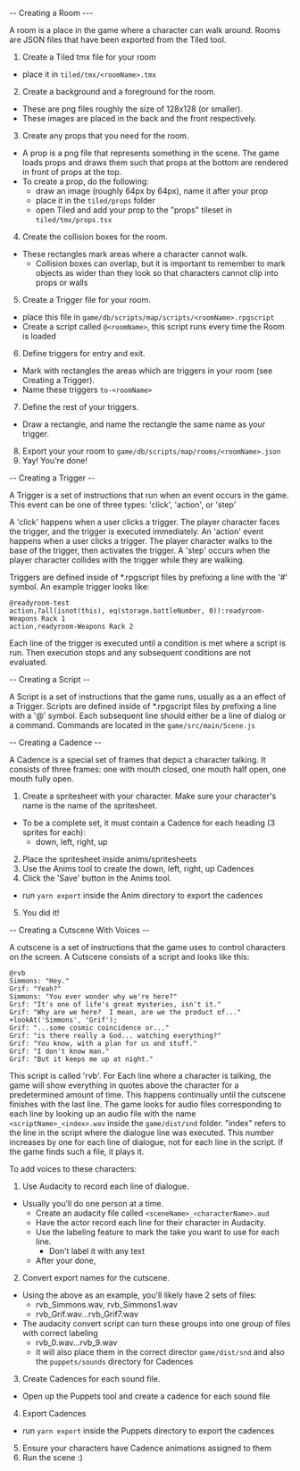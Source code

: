 -- Creating a Room ---

A room is a place in the game where a character can walk around. Rooms are JSON files that have been exported from the Tiled tool.

1. Create a Tiled tmx file for your room

- place it in `tiled/tmx/<roomName>.tmx`

2. Create a background and a foreground for the room.

- These are png files roughly the size of 128x128 (or smaller).
- These images are placed in the back and the front respectively.

3. Create any props that you need for the room.

- A prop is a png file that represents something in the scene. The game loads props and draws them such that props at the bottom are rendered in front of props at the top.
- To create a prop, do the following:
  - draw an image (roughly 64px by 64px), name it after your prop
  - place it in the `tiled/props` folder
  - open Tiled and add your prop to the "props" tileset in `tiled/tmx/props.tsx`

4. Create the collision boxes for the room.

- These rectangles mark areas where a character cannot walk.
  - Collision boxes can overlap, but it is important to remember to mark objects as wider than they look so that characters cannot clip into props or walls

5. Create a Trigger file for your room.

- place this file in `game/db/scripts/map/scripts/<roomName>.rpgscript`
- Create a script called `@<roomName>`, this script runs every time the Room is loaded

6. Define triggers for entry and exit.

- Mark with rectangles the areas which are triggers in your room (see Creating a Trigger).
- Name these triggers `to-<roomName>`

7. Define the rest of your triggers.

- Draw a rectangle, and name the rectangle the same name as your trigger.

8. Export your your room to `game/db/scripts/map/rooms/<roomName>.json`
9. Yay! You're done!

-- Creating a Trigger --

A Trigger is a set of instructions that run when an event occurs in the game. This event can be one of three types: 'click', 'action', or 'step'

A 'click' happens when a user clicks a trigger. The player character faces the trigger, and the trigger is executed immediately.
An 'action' event happens when a user clicks a trigger. The player character walks to the base of the trigger, then activates the trigger.
A 'step' occurs when the player character collides with the trigger while they are walking.

Triggers are defined inside of \*.rpgscript files by prefixing a line with the '#' symbol. An example trigger looks like:

```
@readyroom-test
action,?all(isnot(this), eq(storage.battleNumber, 0)):readyroom-Weapons Rack 1
action,readyroom-Weapons Rack 2
```

Each line of the trigger is executed until a condition is met where a script is run. Then execution stops and any subsequent conditions are not evaluated.

-- Creating a Script --

A Script is a set of instructions that the game runs, usually as a an effect of a Trigger. Scripts are defined inside of \*.rpgscript files by prefixing a line with a '@' symbol. Each subsequent line should either be a line of dialog or a command. Commands are located in the `game/src/main/Scene.js`

-- Creating a Cadence --

A Cadence is a special set of frames that depict a character talking. It consists of three frames: one with mouth closed, one mouth half open, one mouth fully open.

1. Create a spritesheet with your character. Make sure your character's name is the name of the spritesheet.

- To be a complete set, it must contain a Cadence for each heading (3 sprites for each):
  - down, left, right, up

2. Place the spritesheet inside anims/spritesheets
3. Use the Anims tool to create the down, left, right, up Cadences
4. Click the 'Save' button in the Anims tool.

- run `yarn export` inside the Anim directory to export the cadences

5. You did it!

-- Creating a Cutscene With Voices --

A cutscene is a set of instructions that the game uses to control characters on the screen. A Cutscene consists of a script and looks like this:

```
@rvb
Simmons: "Hey."
Grif: "Yeah?"
Simmons: "You ever wonder why we're here?"
Grif: "It's one of life's great mysteries, isn't it."
Grif: "Why are we here?  I mean, are we the product of..."
+lookAt('Simmons', 'Grif');
Grif: "...some cosmic coincidence or..."
Grif: "is there really a God... watching everything?"
Grif: "You know, with a plan for us and stuff."
Grif: "I don't know man."
Grif: "But it keeps me up at night."
```

This script is called 'rvb'. For Each line where a character is talking, the game will show everything in quotes above the character for a predetermined amount of time. This happens continually until the cutscene finishes with the last line. The game looks for audio files corresponding to each line by looking up an audio file with the name `<scriptName>_<index>.wav` inside the `game/dist/snd` folder. "index" refers to the line in the script where the dialogue line was executed. This number increases by one for each line of dialogue, not for each line in the script. If the game finds such a file, it plays it.

To add voices to these characters:

1. Use Audacity to record each line of dialogue.

- Usually you'll do one person at a time.
  - Create an audacity file called `<sceneName>_<characterName>.aud`
  - Have the actor record each line for their character in Audacity.
  - Use the labeling feature to mark the take you want to use for each line.
    - Don't label it with any text
  - After your done, 

2. Convert export names for the cutscene.

- Using the above as an example, you'll likely have 2 sets of files:
  - rvb_Simmons.wav, rvb_Simmons1.wav
  - rvb_Grif.wav...rvb_Grif7.wav
- The audacity convert script can turn these groups into one group of files with correct labeling
  - rvb_0.wav...rvb_9.wav
  - it will also place them in the correct director `game/dist/snd` and also the `puppets/sounds` directory for Cadences

3. Create Cadences for each sound file.

- Open up the Puppets tool and create a cadence for each sound file

4. Export Cadences

- run `yarn export` inside the Puppets directory to export the cadences

5. Ensure your characters have Cadence animations assigned to them
6. Run the scene :)
